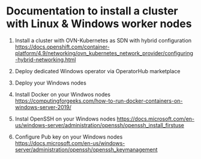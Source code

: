 # Documentation to install a cluster with Linux & Windows worker nodes

1. Install a cluster with OVN-Kubernetes as SDN with hybrid configuration  
https://docs.openshift.com/container-platform/4.9/networking/ovn_kubernetes_network_provider/configuring-hybrid-networking.html  

2. Deploy dedicated Windows operator via OperatorHub marketplace

3. Deploy your Windows nodes

4. Install Docker on your Windwos nodes
https://computingforgeeks.com/how-to-run-docker-containers-on-windows-server-2019/

5. Instal OpenSSH on your Windows nodes
https://docs.microsoft.com/en-us/windows-server/administration/openssh/openssh_install_firstuse

6. Configure Pub key on your Windows nodes
https://docs.microsoft.com/en-us/windows-server/administration/openssh/openssh_keymanagement
